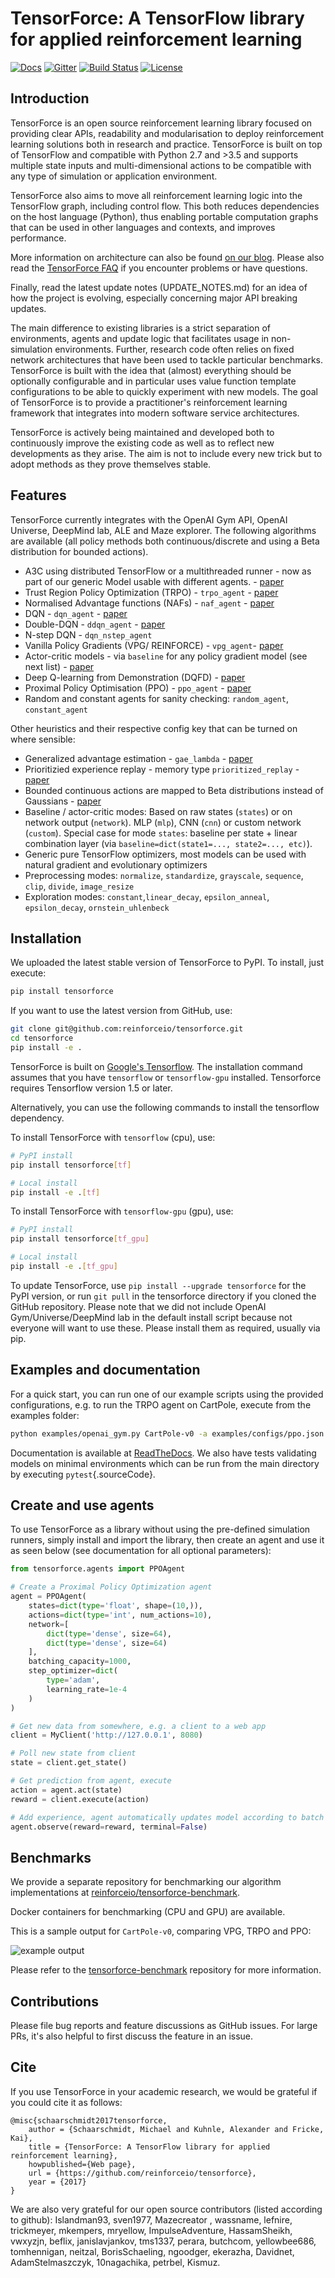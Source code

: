 TensorForce: A TensorFlow library for applied reinforcement learning
====================================================================

[![Docs](https://readthedocs.org/projects/tensorforce/badge)](http://tensorforce.readthedocs.io/en/latest/)
[![Gitter](https://badges.gitter.im/reinforceio/TensorForce.svg)](https://docs.google.com/forms/d/1_UD5Pb5LaPVUviD0pO0fFcEnx_vwenvuc00jmP2rRIc/)
[![Build Status](https://travis-ci.org/reinforceio/tensorforce.svg?branch=master)](https://travis-ci.org/reinforceio/tensorforce)
[![License](https://img.shields.io/badge/license-Apache%202.0-blue.svg)](https://github.com/reinforceio/tensorforce/blob/master/LICENSE)

Introduction
------------

TensorForce is an open source reinforcement learning library focused on
providing clear APIs, readability and modularisation to deploy
reinforcement learning solutions both in research and practice.
TensorForce is built on top of TensorFlow and compatible with Python 2.7
and &gt;3.5 and supports multiple state inputs and multi-dimensional
actions to be compatible with any type of simulation or application environment.

TensorForce also aims to move all reinforcement learning logic into the
TensorFlow graph, including control flow. This both reduces dependencies
on the host language (Python), thus enabling portable computation graphs that
can be used in other languages and  contexts, and improves performance.

More information on architecture can also be found [on our blog](https://reinforce.io/blog/).
Please also read the [TensorForce FAQ](https://github.com/reinforceio/tensorforce/blob/master/FAQ.md)
if you encounter problems or have questions.

Finally, read the latest update notes (UPDATE_NOTES.md) for an idea of
how the project is evolving, especially concerning major API breaking updates.

The main difference to existing libraries is a strict separation of
environments, agents and update logic that facilitates usage in
non-simulation environments. Further, research code often relies on
fixed network architectures that have been used to tackle particular
benchmarks. TensorForce is built with the idea that (almost) everything
should be optionally configurable and in particular uses value function
template configurations to be able to quickly experiment with new
models. The goal of TensorForce is to provide a practitioner's
reinforcement learning framework that integrates into modern software
service architectures.

TensorForce is actively being maintained and developed both to
continuously improve the existing code as well as to reflect new
developments as they arise. The aim is not to
include every new trick but to adopt methods as
they prove themselves stable.

Features
--------

TensorForce currently integrates with the OpenAI Gym API, OpenAI
Universe, DeepMind lab, ALE and Maze explorer. The following algorithms are available (all
policy methods both continuous/discrete and using a Beta distribution for bounded actions). 

-  A3C using distributed TensorFlow or a multithreaded runner - now as part of our generic Model
    usable with different agents. - [paper](https://arxiv.org/pdf/1602.01783.pdf)
- Trust Region Policy Optimization (TRPO) - ```trpo_agent``` - [paper](https://arxiv.org/abs/1502.05477)
- Normalised Advantage functions (NAFs) - ```naf_agent``` - [paper](https://arxiv.org/pdf/1603.00748.pdf)
- DQN - ```dqn_agent``` -  [paper](https://www.cs.toronto.edu/~vmnih/docs/dqn.pdf)
- Double-DQN - ```ddqn_agent``` - [paper](https://arxiv.org/abs/1509.06461)
- N-step DQN - ```dqn_nstep_agent```
- Vanilla Policy Gradients (VPG/ REINFORCE) - ```vpg_agent```- [paper](http://www-anw.cs.umass.edu/~barto/courses/cs687/williams92simple.pdf)
- Actor-critic models - via `baseline` for any policy gradient model (see next list) - [paper]()
- Deep Q-learning from Demonstration (DQFD) -
    [paper](https://arxiv.org/abs/1704.03732)
- Proximal Policy Optimisation (PPO) - ```ppo_agent``` - [paper](https://arxiv.org/abs/1707.06347)
- Random and constant agents for sanity checking: ```random_agent```, ```constant_agent```
 
Other heuristics and their respective config key that can be turned on where sensible:

- Generalized advantage estimation - ```gae_lambda```  - [paper](https://arxiv.org/abs/1506.02438)
- Prioritizied experience replay - memory type ```prioritized_replay``` - [paper](https://arxiv.org/abs/1511.05952)
- Bounded continuous actions are mapped to Beta distributions instead of Gaussians - [paper](http://proceedings.mlr.press/v70/chou17a/chou17a.pdf)
- Baseline / actor-critic modes: Based on raw states (```states```) or on network output (```network```). MLP (```mlp```), CNN (```cnn```) or custom network (```custom```). Special case for mode ```states```: baseline per state + linear combination layer (via ```baseline=dict(state1=..., state2=..., etc)```).
- Generic pure TensorFlow optimizers, most models can be used with natural gradient and evolutionary optimizers
- Preprocessing modes: ```normalize```, ```standardize```, ```grayscale```, ```sequence```, ```clip```,
  ```divide```, ```image_resize```
- Exploration modes: ```constant```,```linear_decay```, ```epsilon_anneal```, ```epsilon_decay```,
  ```ornstein_uhlenbeck```

Installation
------------

We uploaded the latest stable version of TensorForce to PyPI. To install, just execute:

```bash
pip install tensorforce
```

If you want to use the latest version from GitHub, use:


```bash
git clone git@github.com:reinforceio/tensorforce.git
cd tensorforce
pip install -e .
```

TensorForce is built on [Google's Tensorflow](https://www.tensorflow.org/). The installation command assumes
that you have `tensorflow` or `tensorflow-gpu` installed. Tensorforce requires Tensorflow version 1.5 or later.

Alternatively, you can use the following commands to install the tensorflow dependency.

To install TensorForce with `tensorflow` (cpu), use:

```bash
# PyPI install
pip install tensorforce[tf]

# Local install
pip install -e .[tf]
```

To install TensorForce with `tensorflow-gpu` (gpu), use:

```bash
# PyPI install
pip install tensorforce[tf_gpu]

# Local install
pip install -e .[tf_gpu]
```

To update TensorForce, use `pip install --upgrade tensorforce` for the PyPI
version, or run `git pull` in the tensorforce directory if you cloned the 
GitHub repository.
Please note that we did not include OpenAI Gym/Universe/DeepMind lab in
the default install script because not everyone will want to use these.
Please install them as required, usually via pip.

Examples and documentation
--------------------------

For a quick start, you can run one of our example scripts using the
provided configurations, e.g. to run the TRPO agent on CartPole, execute
from the examples folder:

```bash
python examples/openai_gym.py CartPole-v0 -a examples/configs/ppo.json -n examples/configs/mlp2_network.json
```

Documentation is available at
[ReadTheDocs](http://tensorforce.readthedocs.io). We also have tests
validating models on minimal environments which can be run from the main
directory by executing `pytest`{.sourceCode}.

Create and use agents
---------------------

To use TensorForce as a library without using the pre-defined simulation
runners, simply install and import the library, then create an agent and
use it as seen below (see documentation for all optional parameters):

```python
from tensorforce.agents import PPOAgent

# Create a Proximal Policy Optimization agent
agent = PPOAgent(
    states=dict(type='float', shape=(10,)),
    actions=dict(type='int', num_actions=10),
    network=[
        dict(type='dense', size=64),
        dict(type='dense', size=64)
    ],
    batching_capacity=1000,
    step_optimizer=dict(
        type='adam',
        learning_rate=1e-4
    )
)

# Get new data from somewhere, e.g. a client to a web app
client = MyClient('http://127.0.0.1', 8080)

# Poll new state from client
state = client.get_state()

# Get prediction from agent, execute
action = agent.act(state)
reward = client.execute(action)

# Add experience, agent automatically updates model according to batch size
agent.observe(reward=reward, terminal=False)
```

Benchmarks
----------

We provide a separate repository for benchmarking our algorithm implementations at
[reinforceio/tensorforce-benchmark](https://github.com/reinforceio/tensorforce-benchmark).

Docker containers for benchmarking (CPU and GPU) are available.

This is a sample output for `CartPole-v0`, comparing VPG, TRPO and PPO:

![example output](https://user-images.githubusercontent.com/14904111/29328011-52778284-81f1-11e7-8f70-6554ca9388ed.png)

Please refer to the [tensorforce-benchmark](https://github.com/reinforceio/tensorforce-benchmark) repository
for more information.


Contributions
---------------------------

Please file bug reports and feature discussions as GitHub issues. For large PRs,
it's also helpful to first discuss the feature in an issue. 

Cite
----

If you use TensorForce in your academic research, we would be grateful if you could cite it as follows:

```
@misc{schaarschmidt2017tensorforce,
    author = {Schaarschmidt, Michael and Kuhnle, Alexander and Fricke, Kai},
    title = {TensorForce: A TensorFlow library for applied reinforcement learning},
    howpublished={Web page},
    url = {https://github.com/reinforceio/tensorforce},
    year = {2017}
}
```

We are also very grateful for our open source contributors (listed according to github): Islandman93, sven1977, Mazecreator
, wassname, lefnire, trickmeyer, mkempers, mryellow, ImpulseAdventure, HassamSheikh, vwxyzjn, beflix, janislavjankov, tms1337,
perara, butchcom, yellowbee686, tomhennigan, neitzal, BorisSchaeling, ngoodger, ekerazha, Davidnet, AdamStelmaszczyk, 10nagachika, petrbel, Kismuz.
